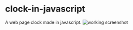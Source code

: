 # clock-in-javascript
A web page clock made in javascript.
![working screenshot](https://raw.githubusercontent.com/username/projectname/branch/path/to/img.png)
